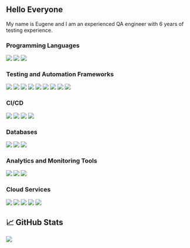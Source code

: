 ## Hello Everyone 
My name is Eugene and I am an experienced QA engineer with 6 years of testing experience.


### Programming Languages 
<img src="https://img.shields.io/badge/JavaScript-yellow?style=for-the-badge&logo=javascript&logoColor=black"/> <img src="https://img.shields.io/badge/TypeScript-blue?style=for-the-badge&logo=typescript&logoColor=black"/> <img src="https://img.shields.io/badge/Python-white?style=for-the-badge&logo=python&logoColor=yellow"/> 

### Testing and Automation Frameworks
<img src="https://img.shields.io/badge/Cypress-white?style=for-the-badge&logo=cypress&logoColor=black"/> <img src="https://img.shields.io/badge/playwright-white?style=for-the-badge"/> <img src="https://img.shields.io/badge/WebdriverIO-orange?style=for-the-badge&logo=webdriverio&logoColor=white"/> <img src="https://img.shields.io/badge/Robot Framework-white?style=for-the-badge&logo=robotframework&logoColor=black"/> 
<img src="https://img.shields.io/badge/Pytest-white?style=for-the-badge&logo=pytest&logoColor=blue"/> <img src="https://img.shields.io/badge/apache jmeter-grey?style=for-the-badge&logo=apachejmeter&logoColor=#D22128"/> <img src="https://img.shields.io/badge/Postman-white?style=for-the-badge&logo=postman&logoColor=orange"/> <img src="https://img.shields.io/badge/Bruno-white?style=for-the-badge&logo=bruno&logoColor=orange"/> <img src="https://img.shields.io/badge/TestRail-white?style=for-the-badge&logo=testrail&logoColor=green"/>

### CI/CD
<img src="https://img.shields.io/badge/GitLab-white?style=for-the-badge&logo=gitlab&logoColor=orange"/> <img src="https://img.shields.io/badge/TeamCity-blue?style=for-the-badge&logo=teamcity&logoColor=black"/> <img src="https://img.shields.io/badge/Octopus-white?style=for-the-badge&logo=octopusdeploy&logoColor=blue"/> <img src="https://img.shields.io/badge/GitHub-white?style=for-the-badge&logo=github&logoColor=black"/>

### Databases
<img src="https://img.shields.io/badge/PostgreSQL-white?style=for-the-badge&logo=postgresql&logoColor=blue"/> <img src="https://img.shields.io/badge/Microsoft SQL Server-white?style=for-the-badge"/> <img src="https://img.shields.io/badge/Mongodb-white?style=for-the-badge&logo=mongodb&logoColor=green"/>

### Analytics and Monitoring Tools
<img src="https://img.shields.io/badge/grafana-white?style=for-the-badge&logo=grafana&logoColor=orange"/> <img src="https://img.shields.io/badge/datadog-white?style=for-the-badge&logo=datadog&logoColor=632CA6"/> <img src="https://img.shields.io/badge/Exponea-white?style=for-the-badge"/>

### Cloud Services
<img src="https://img.shields.io/badge/amazon sqs-white?style=for-the-badge&logo=amazon sqs&logoColor=#FF4F8B"/> <img src="https://img.shields.io/badge/amazon rds-white?style=for-the-badge&logo=amazonrds&logoColor=#527FFF"/> <img src="https://img.shields.io/badge/amazon s3-white?style=for-the-badge&logo=amazonrds&logoColor=#569A31"/> <img src="https://img.shields.io/badge/aws lambda-white?style=for-the-badge&logo=awslambda&logoColor=#FF9900"/> <img src="https://img.shields.io/badge/Event Bridge-white?style=for-the-badge"/>

## &#x1f4c8; GitHub Stats

<a href="https://github.com/ghoshasish99/ghoshasish99">
  <img align="center" src="https://github-readme-stats.vercel.app/api/top-langs/?username=es191&layout=compact" />
</a>
